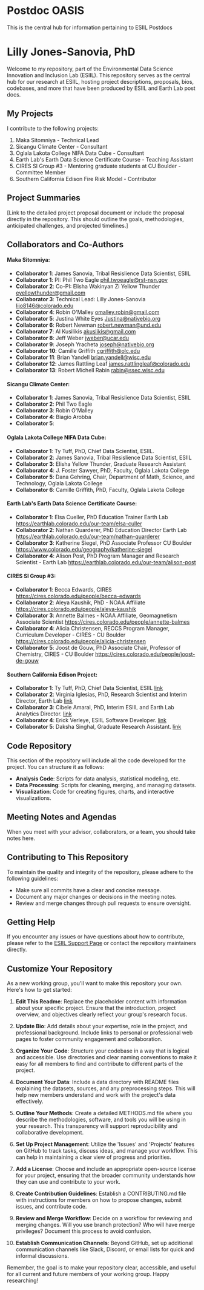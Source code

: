# Postdoc OASIS
This is the central hub for information pertaining to ESIIL Postdocs

# Lilly Jones-Sanovia, PhD

Welcome to my repository, part of the Environmental Data Science Innovation and Inclusion Lab (ESIIL). This repository serves as the central hub for our research at ESIIL, hosting project descriptions, proposals, bios, codebases, and more that have been produced by ESIIL and Earth Lab post docs.

## My Projects

I contribute to the following projects:
<ol>
<li>Maka Sitomniya - Technical Lead</li>
<li>Sicangu Climate Center - Consultant</li>
<li>Oglala Lakota College NIFA Data Cube - Consultant</li>
<li>Earth Lab's Earth Data Science Certificate Course - Teaching Assistant</li>
<li>CIRES SI Group #3 - Mentoring graduate students at CU Boulder - Committee Member</li>
<li>Southern California Edison Fire Risk Model - Contributor</li>
</ol>

## Project Summaries

[Link to the detailed project proposal document or include the proposal directly in the repository. This should outline the goals, methodologies, anticipated challenges, and projected timelines.]

## Collaborators and Co-Authors 

#### Maka Sitomniya: 
- **Collaborator 1**: James Sanovia, Tribal Resislience Data Scientist, ESIIL
- **Collaborator 1**: PI: Phil Two Eagle <phil.twoeagle@rst-nsn.gov>
- **Collaborator 2**: Co-PI: Elisha Wakinyan Zi Yellow Thunder <eyellowthunder@gmail.com>
- **Collaborator 3**: Technical Lead: Lilly Jones-Sanovia <lijo8146@colorado.edu>
- **Collaborator 4**: Robin O'Malley <omalley.robin@gmail.com>
- **Collaborator 5**: Justina White Eyes <Justina@nativebio.org>
- **Collaborator 6**: Robert Newman <robert.newman@und.edu>
- **Collaborator 7**: Al Kusilikis <akuslikis@gmail.com>
- **Collaborator 8**: Jeff Weber <jweber@ucar.edu> 
- **Collaborator 9**: Joseph Yracheta <joseph@nativebio.org>
- **Collaborator 10**: Camille Griffith <cgriffith@olc.edu>
- **Collaborator 11**: Brian Yandell <brian.yandell@wisc.edu>
- **Collaborator 12**: James Rattling Leaf <james.rattlingleaf@colorado.edu>
- **Collaborator 13**: Robert Michell Rabin <rabin@ssec.wisc.edu>

#### Sicangu Climate Center:
- **Collaborator 1**: James Sanovia, Tribal Resislience Data Scientist, ESIIL
- **Collaborator 2**: Phil Two Eagle
- **Collaborator 3**: Robin O'Malley
- **Collaborator 4**: Biagio Arobba
- **Collaborator 5**: 
  
#### Oglala Lakota College NIFA Data Cube: 
- **Collaborator 1**: Ty Tuff, PhD, Chief Data Scientist, ESIIL.
- **Collaborator 2**: James Sanovia, Tribal Resislience Data Scientist, ESIIL
- **Collaborator 3**: Elisha Yellow Thunder, Graduate Research Assistant
- **Collaborator 4**: J. Foster Sawyer, PhD, Faculty, Oglala Lakota College
- **Collaborator 5**: Dana Gehring, Chair, Department of Math, Science, and Technology, Oglala Lakota College
- **Collaborator 6**: Camille Griffith, PhD, Faculty, Oglala Lakota College

#### Earth Lab's Earth Data Science Certificate Course:
- **Collaborator 1**: Elsa Cueller, PhD Education Trainer Earth Lab https://earthlab.colorado.edu/our-team/elsa-culler
- **Collaborator 2**: Nathan Quarderer, PhD Education Director Earth Lab https://earthlab.colorado.edu/our-team/nathan-quarderer
- **Collaborator 3**: Katherine Siegel, PhD Associate Professor CU Boulder https://www.colorado.edu/geography/katherine-siegel
- **Collaborator 4**: Alison Post, PhD Program Manager and Research Scientist - Earth Lab https://earthlab.colorado.edu/our-team/alison-post
  
#### CIRES SI Group #3:
- **Collaborator 1**: Becca Edwards, CIRES https://cires.colorado.edu/people/becca-edwards
- **Collaborator 2**: Aleya Kaushik, PhD - NOAA Affiliate https://cires.colorado.edu/people/aleya-kaushik
- **Collaborator 3**: Annette Balmes - NOAA Affiliate, Geomagnetism Associate Scientist https://cires.colorado.edu/people/annette-balmes
- **Collaborator 4**: Alicia Christensen, RECCS Program Manager, Curriculum Developer - CIRES - CU Boulder https://cires.colorado.edu/people/alicia-christensen
- **Collaborator 5**: Joost de Gouw, PhD Associate Chair, Professor of Chemistry, CIRES - CU Boulder https://cires.colorado.edu/people/joost-de-gouw
 

#### Southern California Edison Project:
- **Collaborator 1**: Ty Tuff, PhD, Chief Data Scientist, ESIIL [link](https://github.com/ttuff)
- **Collaborator 2**: Virginia Iglesias, PhD, Research Scientist and Interim Director, Earth Lab [link](https://github.com/viriglesias)
- **Collaborator 3**: Cibele Amaral, PhD, Interim ESIIL and Earth Lab Analytics Director. [link](https://github.com/CibeleAmaral)
- **Collaborator 4**: Erick Verleye, ESIIL Software Developer. [link](https://github.com/Ckster)
- **Collaborator 5**: Daksha Singhal, Graduate Research Assistant. [link](https://www.linkedin.com/in/dakshasinghal/?originalSubdomain=in)



## Code Repository

This section of the repository will include all the code developed for the project. You can structure it as follows:

- **Analysis Code**: Scripts for data analysis, statistical modeling, etc.
- **Data Processing**: Scripts for cleaning, merging, and managing datasets.
- **Visualization**: Code for creating figures, charts, and interactive visualizations.

## Meeting Notes and Agendas

When you meet with your advisor, collaborators, or a team, you should take notes here. 

## Contributing to This Repository

To maintain the quality and integrity of the repository, please adhere to the following guidelines:

- Make sure all commits have a clear and concise message.
- Document any major changes or decisions in the meeting notes.
- Review and merge changes through pull requests to ensure oversight.

## Getting Help

If you encounter any issues or have questions about how to contribute, please refer to the [ESIIL Support Page](https://esiil.org/support) or contact the repository maintainers directly.

## Customize Your Repository

As a new working group, you'll want to make this repository your own. Here's how to get started:

1. **Edit This Readme**: Replace the placeholder content with information about your specific project. Ensure that the introduction, project overview, and objectives clearly reflect your group's research focus.

2. **Update Bio**: Add details about your expertise, role in the project, and professional background. Include links to personal or professional web pages to foster community engagement and collaboration.

3. **Organize Your Code**: Structure your codebase in a way that is logical and accessible. Use directories and clear naming conventions to make it easy for all members to find and contribute to different parts of the project.

4. **Document Your Data**: Include a data directory with README files explaining the datasets, sources, and any preprocessing steps. This will help new members understand and work with the project's data effectively.

5. **Outline Your Methods**: Create a detailed METHODS.md file where you describe the methodologies, software, and tools you will be using in your research. This transparency will support reproducibility and collaborative development.

6. **Set Up Project Management**: Utilize the 'Issues' and 'Projects' features on GitHub to track tasks, discuss ideas, and manage your workflow. This can help in maintaining a clear view of progress and priorities.

7. **Add a License**: Choose and include an appropriate open-source license for your project, ensuring that the broader community understands how they can use and contribute to your work.

8. **Create Contribution Guidelines**: Establish a CONTRIBUTING.md file with instructions for members on how to propose changes, submit issues, and contribute code.

9. **Review and Merge Workflow**: Decide on a workflow for reviewing and merging changes. Will you use branch protection? Who will have merge privileges? Document this process to avoid confusion.

10. **Establish Communication Channels**: Beyond GitHub, set up additional communication channels like Slack, Discord, or email lists for quick and informal discussions.

Remember, the goal is to make your repository clear, accessible, and useful for all current and future members of your working group. Happy researching!
